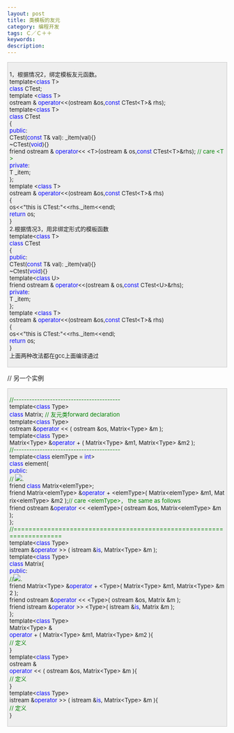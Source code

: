 ```yaml
---
layout: post
title: 类模板的友元
category: 编程开发
tags: Ｃ／Ｃ＋＋
keywords: 
description: 
---
```


 

 

<div
style="border-bottom:#cccccc 1px solid;border-left:#cccccc 1px solid;padding-bottom:4px;background-color:#eeeeee;padding-left:4px;width:98%;padding-right:5px;font-size:13px;word-break:break-all;border-top:#cccccc 1px solid;border-right:#cccccc 1px solid;padding-top:4px;">

1，根据情况2，绑定模板友元函数。\
 template\<<span style="color:#0000ff;">class</span> T\>\
 <span style="color:#0000ff;">class</span> CTest;\
 template \<<span style="color:#0000ff;">class</span> T\>\
 ostream & <span
style="color:#0000ff;">operator</span>\<\<(ostream &os,<span
style="color:#0000ff;">const</span> CTest\<T\>& rhs);\
 template\<<span style="color:#0000ff;">class</span> T\>\
 <span style="color:#0000ff;">class</span> CTest\
 {\
 <span style="color:#0000ff;">public</span>:\
     CTest(<span
style="color:#0000ff;">const</span> T& val): \_item(val){}\
     \~CTest(<span style="color:#0000ff;">void</span>){}\
     friend ostream & <span
style="color:#0000ff;">operator</span>\<\< \<T\>(ostream & os,<span
style="color:#0000ff;">const</span> CTest\<T\>&rhs); <span
style="color:#008000;">//</span><span
style="color:#008000;"> care \<T\></span><span style="color:#008000;">\
 </span><span style="color:#0000ff;">private</span>:\
     T \_item;\
 };\
 template \<<span style="color:#0000ff;">class</span> T\>\
 ostream & <span
style="color:#0000ff;">operator</span>\<\<(ostream &os,<span
style="color:#0000ff;">const</span> CTest\<T\>& rhs)\
 {\
     os\<\<"this is CTest:"\<\<rhs.\_item\<\<endl;\
     <span style="color:#0000ff;">return</span> os;\
 }\
 2.根据情况3，用非绑定形式的模板函数\
     template\<<span style="color:#0000ff;">class</span> T\>\
 <span style="color:#0000ff;">class</span> CTest\
 {\
 <span style="color:#0000ff;">public</span>:\
     CTest(<span
style="color:#0000ff;">const</span> T& val): \_item(val){}\
     \~Ctest(<span style="color:#0000ff;">void</span>){}\
     template\<<span style="color:#0000ff;">class</span> U\>\
     friend ostream & <span
style="color:#0000ff;">operator</span>\<\<(ostream & os,<span
style="color:#0000ff;">const</span> CTest\<U\>&rhs);\
 <span style="color:#0000ff;">private</span>:\
     T \_item;\
 };\
 template \<<span style="color:#0000ff;">class</span> T\>\
 ostream & <span
style="color:#0000ff;">operator</span>\<\<(ostream &os,<span
style="color:#0000ff;">const</span> CTest\<T\>& rhs)\
 {\
     os\<\<"this is CTest:"\<\<rhs.\_item\<\<endl;\
     <span style="color:#0000ff;">return</span> os;\
 }\
 上面两种改法都在gcc上面编译通过 

</div>

// 另一个实例

 

<div
style="border-bottom:#cccccc 1px solid;border-left:#cccccc 1px solid;padding-bottom:4px;background-color:#eeeeee;padding-left:4px;width:98%;padding-right:5px;font-size:13px;word-break:break-all;border-top:#cccccc 1px solid;border-right:#cccccc 1px solid;padding-top:4px;">

<span style="color:#008000;">//</span><span
style="color:#008000;">-----------------------------------------</span><span
style="color:#008000;">\
 </span>template\<<span style="color:#0000ff;">class</span> Type\>\
 <span style="color:#0000ff;">class</span> Matrix; <span
style="color:#008000;">//</span><span
style="color:#008000;"> 友元类forward declaration</span><span
style="color:#008000;">\
 </span>template\<<span style="color:#0000ff;">class</span> Type\>\
 ostream &<span
style="color:#0000ff;">operator</span> \<\< ( ostream &os, Matrix\<Type\> &m ); \
 template\<<span style="color:#0000ff;">class</span> Type\>\
 Matrix\<Type\> &<span
style="color:#0000ff;">operator</span> + ( Matrix\<Type\> &m1, Matrix\<Type\> &m2 );\
 <span style="color:#008000;">//</span><span
style="color:#008000;">-----------------------------------------</span><span
style="color:#008000;">\
 </span>template\<<span
style="color:#0000ff;">class</span> elemType = <span
style="color:#0000ff;">int</span>\>\
 <span style="color:#0000ff;">class</span> element{\
 <span style="color:#0000ff;">public</span>:\
     <span style="color:#008000;">//</span><span
style="color:#008000;"> ![](http://www.cppblog.com/Images/dot.gif).</span><span
style="color:#008000;">\
 </span>    friend <span
style="color:#0000ff;">class</span> Matrix\<elemType\>;\
     friend Matrix\<elemType\> &<span
style="color:#0000ff;">operator</span> + \<elemType\>( Matrix\<elemType\> &m1, Matrix\<elemType\> &m2 );<span
style="color:#008000;">//</span><span
style="color:#008000;"> care \<elemType\>， the same as follows</span><span
style="color:#008000;">\
 </span>    friend ostream &<span
style="color:#0000ff;">operator</span> \<\< \<elemType\>( ostream &os, Matrix\<elemType\> &m ); \
 };\
 <span style="color:#008000;">//</span><span
style="color:#008000;">======================================================================</span><span
style="color:#008000;">\
 </span>template\<<span style="color:#0000ff;">class</span> Type\>\
 istream &<span
style="color:#0000ff;">operator</span> \>\> ( istream &<span
style="color:#0000ff;">is</span>, Matrix\<Type\> &m );\
 template\<<span style="color:#0000ff;">class</span> Type\>\
 <span style="color:#0000ff;">class</span> Matrix{\
 <span style="color:#0000ff;">public</span>:\
     <span style="color:#008000;">//</span><span
style="color:#008000;">![](http://www.cppblog.com/Images/dot.gif).</span><span
style="color:#008000;">\
 </span>    friend Matrix\<Type\> &<span
style="color:#0000ff;">operator</span> + \<Type\>( Matrix\<Type\> &m1, Matrix\<Type\> &m2 );\
     friend ostream &<span
style="color:#0000ff;">operator</span> \<\< \<Type\>( ostream &os, Matrix &m );\
     friend istream &<span
style="color:#0000ff;">operator</span> \>\> \<Type\>( istream &<span
style="color:#0000ff;">is</span>, Matrix &m );\
 };\
 template\<<span style="color:#0000ff;">class</span> Type\>\
 Matrix\<Type\> &\
 <span
style="color:#0000ff;">operator</span> + ( Matrix\<Type\> &m1, Matrix\<Type\> &m2 ){\
     <span style="color:#008000;">//</span><span
style="color:#008000;"> 定义</span><span style="color:#008000;">\
 </span>}\
 template\<<span style="color:#0000ff;">class</span> Type\>\
 ostream &\
     <span
style="color:#0000ff;">operator</span> \<\< ( ostream &os, Matrix\<Type\> &m ){\
         <span style="color:#008000;">//</span><span
style="color:#008000;"> 定义</span><span style="color:#008000;">\
 </span>}\
 template\<<span style="color:#0000ff;">class</span> Type\>\
 istream &<span
style="color:#0000ff;">operator</span> \>\> ( istream &<span
style="color:#0000ff;">is</span>, Matrix\<Type\> &m ){\
     <span style="color:#008000;">//</span><span
style="color:#008000;"> 定义</span><span style="color:#008000;">\
 </span>}

</div>






